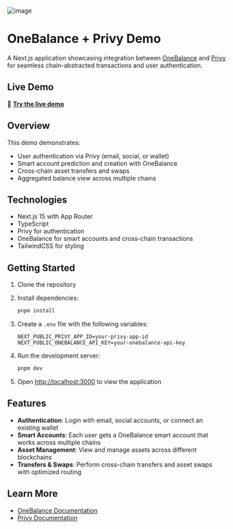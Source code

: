 ![image](https://github.com/user-attachments/assets/b3d3c851-aca5-418c-915b-cd17c1c0046c)

# OneBalance + Privy Demo

A Next.js application showcasing integration between [OneBalance](https://onebalance.io) and [Privy](https://privy.io) for seamless chain-abstracted transactions and user authentication.

## Live Demo

🚀 **[Try the live demo](https://onebalance-privy-demo.vercel.app)**

## Overview

This demo demonstrates:
- User authentication via Privy (email, social, or wallet)
- Smart account prediction and creation with OneBalance
- Cross-chain asset transfers and swaps
- Aggregated balance view across multiple chains

## Technologies

- Next.js 15 with App Router
- TypeScript
- Privy for authentication
- OneBalance for smart accounts and cross-chain transactions
- TailwindCSS for styling

## Getting Started

1. Clone the repository
2. Install dependencies:
   ```bash
   pnpm install
   ```

3. Create a `.env` file with the following variables:
   ```
   NEXT_PUBLIC_PRIVY_APP_ID=your-privy-app-id
   NEXT_PUBLIC_ONEBALANCE_API_KEY=your-onebalance-api-key
   ```

4. Run the development server:
   ```bash
   pnpm dev
   ```

5. Open [http://localhost:3000](http://localhost:3000) to view the application

## Features

- **Authentication**: Login with email, social accounts, or connect an existing wallet
- **Smart Accounts**: Each user gets a OneBalance smart account that works across multiple chains
- **Asset Management**: View and manage assets across different blockchains
- **Transfers & Swaps**: Perform cross-chain transfers and asset swaps with optimized routing

## Learn More

- [OneBalance Documentation](https://docs.onebalance.io/)
- [Privy Documentation](https://docs.privy.io/)

